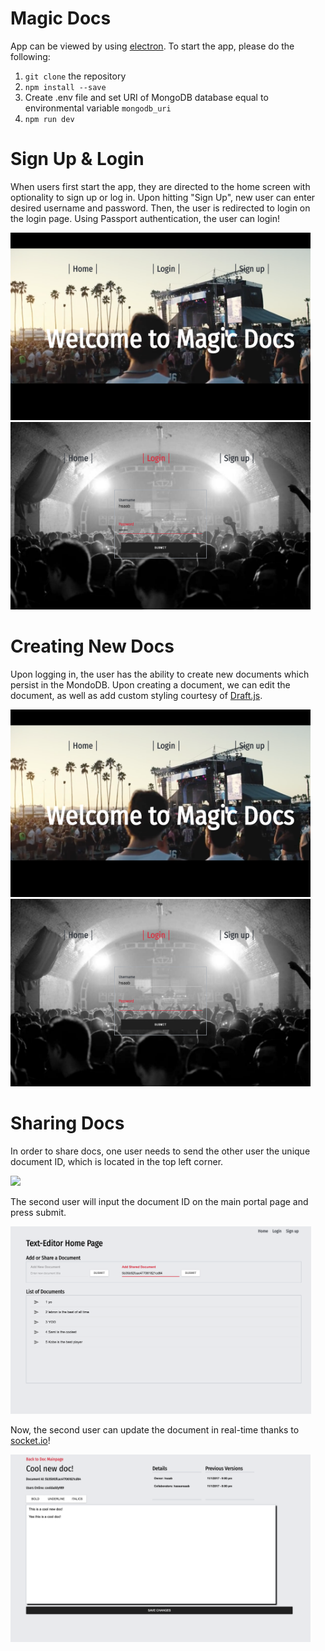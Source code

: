 # Magic Docs

App can be viewed by using [electron](https://electronjs.org/). To start the app, please do the following:

1) `git clone` the repository
2) `npm install --save`
3) Create .env file and set URI of MongoDB database equal to environmental variable `mongodb_uri`
4) `npm run dev`

# Sign Up & Login

When users first start the app, they are directed to the home screen with optionality to sign up or log in. Upon hitting "Sign Up", new user can enter desired username and password. Then, the user is redirected to login on the login page. Using Passport authentication, the user can login!

<img height=300 src="/screenshots/Welcome.png"/>
<img height=300 src="/screenshots/Login.png"/>

# Creating New Docs

Upon logging in, the user has the ability to create new documents which persist in the MondoDB. Upon creating a document, we can edit the document, as well as add custom styling courtesy of [Draft.js](https://draftjs.org/).

<img height=300 src="/screenshots/Welcome.png"/>
<img height=300 src="/screenshots/Login.png"/>

# Sharing Docs

In order to share docs, one user needs to send the other user the unique document ID, which is located in the top left corner.

<img height=300 src="/screenshots/Share.png"/>

The second user will input the document ID on the main portal page and press submit.

<img height=300 src="/screenshots/Share2.png"/>

Now, the second user can update the document in real-time thanks to [socket.io](https://socket.io/)!

<img height=300 src="/screenshots/Share3.png"/>
